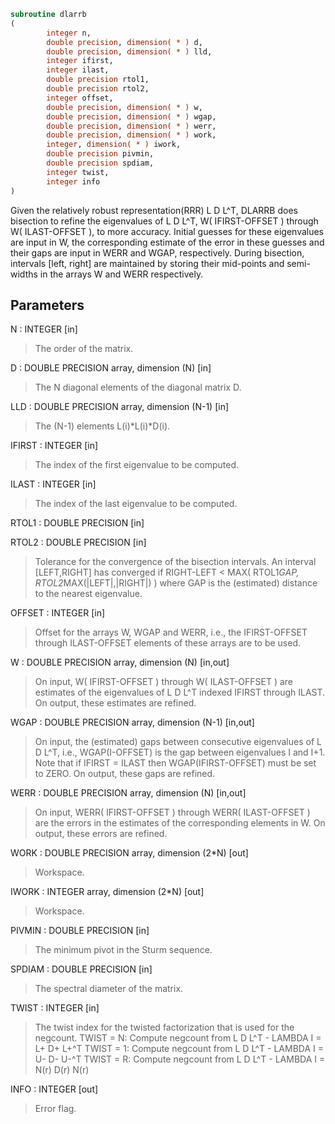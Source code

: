 ```fortran
subroutine dlarrb
(
        integer n,
        double precision, dimension( * ) d,
        double precision, dimension( * ) lld,
        integer ifirst,
        integer ilast,
        double precision rtol1,
        double precision rtol2,
        integer offset,
        double precision, dimension( * ) w,
        double precision, dimension( * ) wgap,
        double precision, dimension( * ) werr,
        double precision, dimension( * ) work,
        integer, dimension( * ) iwork,
        double precision pivmin,
        double precision spdiam,
        integer twist,
        integer info
)
```

Given the relatively robust representation(RRR) L D L^T, DLARRB
does  bisection to refine the eigenvalues of L D L^T,
W( IFIRST-OFFSET ) through W( ILAST-OFFSET ), to more accuracy. Initial
guesses for these eigenvalues are input in W, the corresponding estimate
of the error in these guesses and their gaps are input in WERR
and WGAP, respectively. During bisection, intervals
[left, right] are maintained by storing their mid-points and
semi-widths in the arrays W and WERR respectively.

## Parameters
N : INTEGER [in]
> The order of the matrix.

D : DOUBLE PRECISION array, dimension (N) [in]
> The N diagonal elements of the diagonal matrix D.

LLD : DOUBLE PRECISION array, dimension (N-1) [in]
> The (N-1) elements L(i)*L(i)*D(i).

IFIRST : INTEGER [in]
> The index of the first eigenvalue to be computed.

ILAST : INTEGER [in]
> The index of the last eigenvalue to be computed.

RTOL1 : DOUBLE PRECISION [in]

RTOL2 : DOUBLE PRECISION [in]
> Tolerance for the convergence of the bisection intervals.
> An interval [LEFT,RIGHT] has converged if
> RIGHT-LEFT < MAX( RTOL1*GAP, RTOL2*MAX(|LEFT|,|RIGHT|) )
> where GAP is the (estimated) distance to the nearest
> eigenvalue.

OFFSET : INTEGER [in]
> Offset for the arrays W, WGAP and WERR, i.e., the IFIRST-OFFSET
> through ILAST-OFFSET elements of these arrays are to be used.

W : DOUBLE PRECISION array, dimension (N) [in,out]
> On input, W( IFIRST-OFFSET ) through W( ILAST-OFFSET ) are
> estimates of the eigenvalues of L D L^T indexed IFIRST through
> ILAST.
> On output, these estimates are refined.

WGAP : DOUBLE PRECISION array, dimension (N-1) [in,out]
> On input, the (estimated) gaps between consecutive
> eigenvalues of L D L^T, i.e., WGAP(I-OFFSET) is the gap between
> eigenvalues I and I+1. Note that if IFIRST = ILAST
> then WGAP(IFIRST-OFFSET) must be set to ZERO.
> On output, these gaps are refined.

WERR : DOUBLE PRECISION array, dimension (N) [in,out]
> On input, WERR( IFIRST-OFFSET ) through WERR( ILAST-OFFSET ) are
> the errors in the estimates of the corresponding elements in W.
> On output, these errors are refined.

WORK : DOUBLE PRECISION array, dimension (2*N) [out]
> Workspace.

IWORK : INTEGER array, dimension (2*N) [out]
> Workspace.

PIVMIN : DOUBLE PRECISION [in]
> The minimum pivot in the Sturm sequence.

SPDIAM : DOUBLE PRECISION [in]
> The spectral diameter of the matrix.

TWIST : INTEGER [in]
> The twist index for the twisted factorization that is used
> for the negcount.
> TWIST = N: Compute negcount from L D L^T - LAMBDA I = L+ D+ L+^T
> TWIST = 1: Compute negcount from L D L^T - LAMBDA I = U- D- U-^T
> TWIST = R: Compute negcount from L D L^T - LAMBDA I = N(r) D(r) N(r)

INFO : INTEGER [out]
> Error flag.
